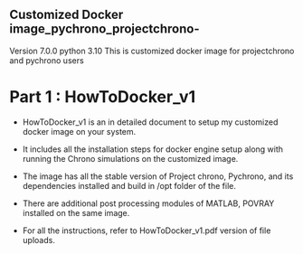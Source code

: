 ## Customized Docker image_pychrono_projectchrono-

Version 7.0.0 python 3.10
This is customized docker image for projectchrono and pychrono users 

# Part 1 : HowToDocker_v1 

* HowToDocker_v1 is an in detailed document to setup my customized docker image on your system. 

* It includes all the installation steps for docker engine setup along with running the Chrono simulations on the customized image.

* The image has all the stable version of Project chrono, Pychrono, and its dependencies installed and build in /opt folder of the file.

* There are additional post processing modules of MATLAB, POVRAY installed on the same image.

* For all the instructions, refer to HowToDocker_v1.pdf version of file uploads.


